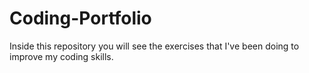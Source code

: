 # Coding-Portfolio
Inside this repository you will see the exercises that I've been doing to improve my coding skills.
